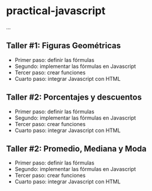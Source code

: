# practical-javascript

...

## Taller #1: Figuras Geométricas

- Primer paso: definir las fórmulas
- Segundo: implementar las fórmulas en Javascript
- Tercer paso: crear funciones
- Cuarto paso: integrar Javascript con HTML

## Taller #2: Porcentajes y descuentos

- Primer paso: definir las fórmulas
- Segundo: implementar las fórmulas en Javascript
- Tercer paso: crear funciones
- Cuarto paso: integrar Javascript con HTML

## Taller #2: Promedio, Mediana y Moda

- Primer paso: definir las fórmulas
- Segundo: implementar las fórmulas en Javascript
- Tercer paso: crear funciones
- Cuarto paso: integrar Javascript con HTML